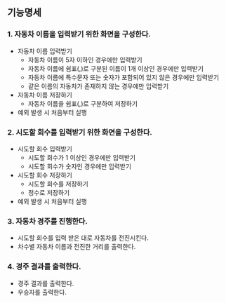 ## 기능명세
### 1. 자동차 이름을 입력받기 위한 화면을 구성한다.
- 자동차 이름 입력받기
  - 자동차 이름이 5자 이하인 경우에만 입력받기
  - 자동차 이름에 쉼표(,)로 구분된 이름이 1개 이상인 경우에만 입력받기
  - 자동차 이름에 특수문자 또는 숫자가 포함되어 있지 않은 경우에만 입력받기
  - 같은 이름의 자동차가 존재하지 않는 경우에만 입력받기
- 자동차 이름 저장하기
  - 자동차 이름을 쉼표(,)로 구분하여 저장하기
- 예외 발생 시 처음부터 실행

### 2. 시도할 회수를 입력받기 위한 화면을 구성한다.
- 시도할 회수 입력받기
  - 시도할 회수가 1 이상인 경우에만 입력받기
  - 시도할 회수가 숫자인 경우에만 입력받기
- 시도할 회수 저장하기
  - 시도할 회수를 저장하기
  - 정수로 저장하기
- 예외 발생 시 처음부터 실행

### 3. 자동차 경주를 진행한다.
- 시도할 회수를 입력 받은 대로 자동차를 전진시킨다.
- 차수별 자동차 이름과 전진한 거리를 출력한다.

### 4. 경주 결과를 출력한다.
- 경주 결과를 출력한다.
- 우승자를 출력한다.